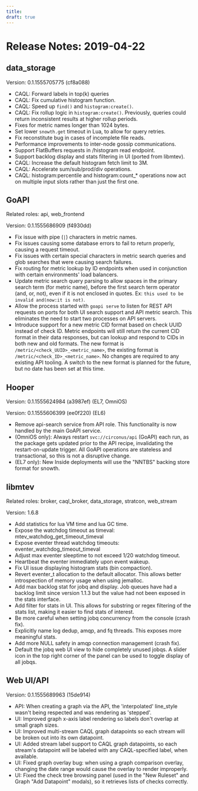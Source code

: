 ```yaml
---
title:
draft: true
---
```


# Release Notes: 2019-04-22

## data_storage

Version: 0.1.1555705775 (cf8a088)

* CAQL: Forward labels in top(k) queries
* CAQL: Fix cumulative histogram function.
* CAQL: Speed up `find()` and `histogram:create()`.
* CAQL: Fix rollup logic in `histogram:create()`. Previously, queries could
  return inconsistent results at higher rollup periods.
* Fixes for metric names longer than 1024 bytes.
* Set lower `snowth.get` timeout in Lua, to allow for query retries.
* Fix reconstitute bug in cases of incomplete file reads.
* Performance improvements to inter-node gossip communications.
* Support FlatBuffers requests in /histogram read endpoint.
* Support backlog display and stats filtering in UI (ported from libmtev).
* CAQL: Increase the default histogram fetch limit to 3M.
* CAQL: Accelerate sum/sub/prod/div operations.
* CAQL: histogram:percentile and histogram:count_* operations now act on
  multiple input slots rather than just the first one.

## GoAPI

Related roles: api, web_frontend

Version: 0.1.1555686909 (f4930dd)

* Fix issue with pipe (`|`) characters in metric names.
* Fix issues causing some database errors to fail to return properly, causing
  a request timeout.
* Fix issues with certain special characters in metric search queries and
  glob searches that were causing search failures.
* Fix routing for metric lookup by ID endpoints when used in conjunction with
  certain environments' load balancers.
* Update metric search query parsing to allow spaces in the primary search
  term (for metric name), before the first search term operator (and, or, not),
  even if it is not enclosed in quotes. Ex: `this used to be invalid and(now:it
  is not)`.
* Allow the process started with `goapi serve` to listen for REST API requests
  on ports for both UI search support and API metric search.  This eliminates
  the need to start two processes on API servers.
* Introduce support for a new metric CID format based on check UUID instead
  of check ID.  Metric endpoints will still return the current CID format in
  their data responses, but can lookup and respond to CIDs in both new and old
  formats.  The new format is `/metric/<check_UUID>_<metric_name>`, the
  existing format is `/metric/<check_ID>_<metric_name>`. No changes are
  required to any existing API tooling. A switch to the new format is planned
  for the future, but no date has been set at this time.

## Hooper

Version: 0.1.1555624984 (a3987ef) (EL7, OmniOS)

Version: 0.1.1555606399 (ee0f220) (EL6)

* Remove api-search service from API role. This functionality is now handled by
  the main GoAPI service.
* (OmniOS only): Always restart `svc://circonus/api` (GoAPI) each run, as the
  package gets updated prior to the API recipe, invalidating the
  restart-on-update trigger. All GoAPI operations are stateless and
  transactional, so this is not a disruptive change.
* (EL7 only): New Inside deployments will use the "NNTBS" backing store format
  for snowth.

## libmtev

Related roles: broker, caql_broker, data_storage, stratcon, web_stream

Version: 1.6.8

* Add statistics for lua VM time and lua GC time.
* Expose the watchdog timeout as timeval: mtev_watchdog_get_timeout_timeval
* Expose eventer thread watchdog timeouts: eventer_watchdog_timeout_timeval
* Adjust max eventer sleeptime to not exceed 1/20 watchdog timeout.
* Heartbeat the eventer immediately upon event wakeup.
* Fix UI issue displaying histogram stats (bin compaction).
* Revert eventer_t allocation to the default allocator. This allows better
  introspection of memory usage when using jemalloc.
* Add max backlog stat for jobq and display. Job queues have had a backlog
  limit since version 1.1.3 but the value had not been exposed in the stats
  interface.
* Add filter for stats in UI. This allows for substring or regex filtering of
  the stats list, making it easier to find stats of interest.
* Be more careful when setting jobq concurrency from the console (crash fix).
* Explicitly name log dedup, amqp, and fq threads. This exposes more meaningful
  stats.
* Add more NULL safety in amqp connection management (crash fix).
* Default the jobq web UI view to hide completely unused jobqs. A slider icon
  in the top right corner of the panel can be used to toggle display of all
  jobqs.

## Web UI/API

Version: 0.1.1555689963 (15de914)

* API: When creating a graph via the API, the 'interpolated' line_style wasn't
  being respected and was rendering as 'stepped'.
* UI: Improved graph x-axis label rendering so labels don't overlap at small
  graph sizes.
* UI: Improved multi-stream CAQL graph datapoints so each stream will be broken
  out into its own datapoint.
* UI: Added stream label support to CAQL graph datapoints, so each stream's
  datapoint will be labeled with any CAQL-specified label, when available.
* UI: Fixed graph overlay bug: when using a graph comparison overlay, changing
  the date range would cause the overlay to render improperly.
* UI: Fixed the check tree browsing panel (used in the "New Ruleset" and Graph
  "Add Datapoint" modals), so it retrieves lists of checks correctly.

